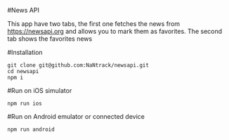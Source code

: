 #News API

This app have two tabs, the first one fetches the news from https://newsapi.org and allows you to mark them as favorites. 
The second tab shows the favorites news

#Installation

    git clone git@github.com:NaNtrack/newsapi.git
    cd newsapi
    npm i

#Run on iOS simulator

    npm run ios

#Run on Android emulator or connected device

    npm run android
